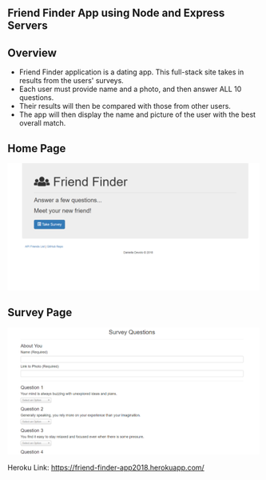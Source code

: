 ## Friend Finder App using Node and Express Servers

## Overview
* Friend Finder application is a dating app. This full-stack site takes in results from the users' surveys. 
* Each user must provide name and a photo, and then answer ALL 10 questions. 
* Their results will then be compared with those from other users. 
* The app will then display the name and picture of the user with the best overall match.

## Home Page
![Home Page](app/public/assets/images/friendfinderhome.png)

## Survey Page

![Survey Page](app/public/assets/images/friendfindersurvey.png)

Heroku Link: https://friend-finder-app2018.herokuapp.com/